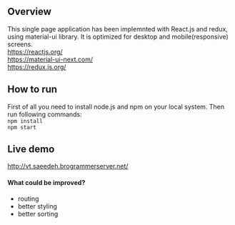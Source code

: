## Overview
This single page application has been implemnted with React.js and redux, using material-ui library.
It is optimized for desktop and mobile(responsive) screens.<br/>
https://reactjs.org/<br/>
https://material-ui-next.com/<br/>
https://redux.js.org/<br/>

## How to run
First of all you need to install node.js and npm on your local system. Then run following commands:<br/>
`npm install`<br/>
`npm start`

## Live demo
http://vt.saeedeh.brogrammerserver.net/

#### What could be improved?
- routing
- better styling
- better sorting
